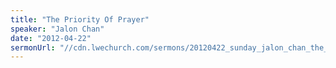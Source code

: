 ```yaml
---
title: "The Priority Of Prayer"
speaker: "Jalon Chan"
date: "2012-04-22"
sermonUrl: "//cdn.lwechurch.com/sermons/20120422_sunday_jalon_chan_the_priority_of_prayer.mp3"
---
```

